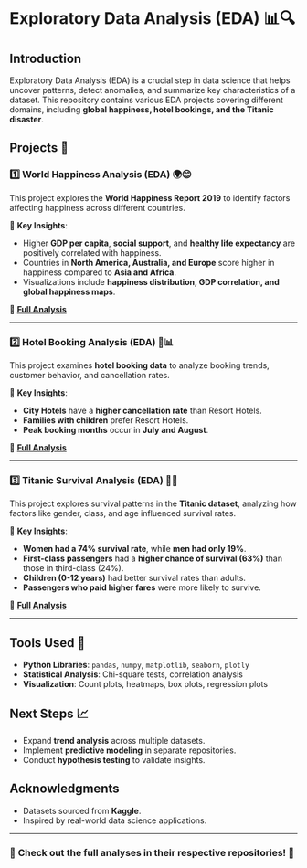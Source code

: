 # Exploratory Data Analysis (EDA) 📊🔍  

## Introduction  
Exploratory Data Analysis (EDA) is a crucial step in data science that helps uncover patterns, detect anomalies, and summarize key characteristics of a dataset. This repository contains various EDA projects covering different domains, including **global happiness, hotel bookings, and the Titanic disaster**.  

## Projects 🚀  

### 1️⃣ **World Happiness Analysis (EDA) 🌍😊**  
This project explores the **World Happiness Report 2019** to identify factors affecting happiness across different countries.  

🔹 **Key Insights**:  
- Higher **GDP per capita**, **social support**, and **healthy life expectancy** are positively correlated with happiness.  
- Countries in **North America, Australia, and Europe** score higher in happiness compared to **Asia and Africa**.  
- Visualizations include **happiness distribution, GDP correlation, and global happiness maps**.  

🔗 **[Full Analysis](https://github.com/your-repo/World-Happiness-EDA)**  

---

### 2️⃣ **Hotel Booking Analysis (EDA) 🏨📊**  
This project examines **hotel booking data** to analyze booking trends, customer behavior, and cancellation rates.  

🔹 **Key Insights**:  
- **City Hotels** have a **higher cancellation rate** than Resort Hotels.  
- **Families with children** prefer Resort Hotels.  
- **Peak booking months** occur in **July and August**.  

🔗 **[Full Analysis](https://github.com/your-repo/Hotel-Booking-EDA)**  

---

### 3️⃣ **Titanic Survival Analysis (EDA) 🚢⚓**  
This project explores survival patterns in the **Titanic dataset**, analyzing how factors like gender, class, and age influenced survival rates.  

🔹 **Key Insights**:  
- **Women had a 74% survival rate**, while **men had only 19%**.  
- **First-class passengers** had a **higher chance of survival (63%)** than those in third-class (24%).  
- **Children (0-12 years)** had better survival rates than adults.  
- **Passengers who paid higher fares** were more likely to survive.  

🔗 **[Full Analysis](https://github.com/your-repo/Titanic-EDA)**  

---

## Tools Used 🔧  
- **Python Libraries**: `pandas`, `numpy`, `matplotlib`, `seaborn`, `plotly`  
- **Statistical Analysis**: Chi-square tests, correlation analysis  
- **Visualization**: Count plots, heatmaps, box plots, regression plots  

## Next Steps 📈  
- Expand **trend analysis** across multiple datasets.  
- Implement **predictive modeling** in separate repositories.  
- Conduct **hypothesis testing** to validate insights.  

## Acknowledgments  
- Datasets sourced from **Kaggle**.  
- Inspired by real-world data science applications.  

---

### 📌 **Check out the full analyses in their respective repositories!** 🚀  
